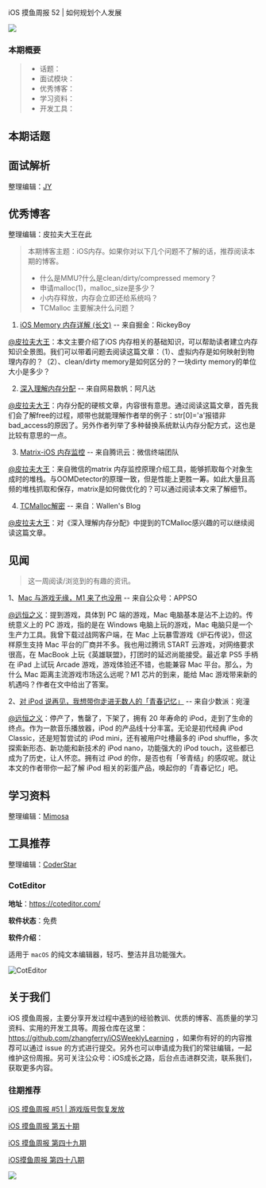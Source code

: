 iOS 摸鱼周报 52 | 如何规划个人发展

![](http://cdn.zhangferry.com/Images/moyu_weekly_cover.jpeg)

### 本期概要

> * 话题：
> * 面试模块：
> * 优秀博客：
> * 学习资料：
> * 开发工具：

## 本期话题



## 面试解析

整理编辑：[JY](https://juejin.cn/user/1574156380931144)



## 优秀博客

整理编辑：皮拉夫大王在此

> 本期博客主题：iOS内存。如果你对以下几个问题不了解的话，推荐阅读本期的博客。
> - 什么是MMU?什么是clean/dirty/compressed memory？
> - 申请malloc(1)，malloc_size是多少？
> - 小内存释放，内存会立即还给系统吗？
> - TCMalloc 主要解决什么问题？

1. [iOS Memory 内存详解 (长文)](https://juejin.cn/post/6844903902169710600#heading-2 "iOS Memory 内存详解 (长文)") -- 来自掘金：RickeyBoy

[@皮拉夫大王](https://juejin.cn/user/281104094332653)：本文主要介绍了iOS 内存相关的基础知识，可以帮助读者建立内存知识全景图。我们可以带着问题去阅读这篇文章：（1）、虚拟内存是如何映射到物理内存的？（2）、clean/dirty memory是如何区分的？一块dirty memory的单位大小是多少？

2. [深入理解内存分配](https://sq.sf.163.com/blog/article/178605610527186944 "深入理解内存分配") -- 来自网易数帆：阿凡达

[@皮拉夫大王](https://juejin.cn/user/281104094332653)：内存分配的硬核文章，内容很有意思。通过阅读这篇文章，首先我们会了解free的过程，顺带也就能理解作者举的例子：str[0]='a'报错非bad_access的原因了。另外作者列举了多种替换系统默认内存分配方式，这也是比较有意思的一点。

3. [Matrix-iOS 内存监控](https://cloud.tencent.com/developer/article/1427932 "Matrix-iOS 内存监控") -- 来自腾讯云：微信终端团队

[@皮拉夫大王](https://juejin.cn/user/281104094332653)：来自微信的matrix 内存监控原理介绍工具，能够抓取每个对象生成时的堆栈。与OOMDetector的原理一致，但是性能上更胜一筹。如此大量且高频的堆栈抓取和保存，matrix是如何做优化的？可以通过阅读本文来了解细节。

4. [TCMalloc解密](https://wallenwang.com/2018/11/tcmalloc/ "TCMalloc解密") -- 来自：Wallen's Blog

[@皮拉夫大王](https://juejin.cn/user/281104094332653)：对《深入理解内存分配》中提到的TCMalloc感兴趣的可以继续阅读这篇文章。


## 见闻

> 这一周阅读/浏览到的有趣的资讯。

1、[Mac 与游戏无缘，M1 来了也没用](https://mp.weixin.qq.com/s/z10cepyRBFVPql52Ym1m0g) -- 来自公众号：APPSO

[@远恒之义](https://github.com/eternaljust)：提到游戏，具体到 PC 端的游戏，Mac 电脑基本是沾不上边的。传统意义上的 PC 游戏，指的是在 Windows 电脑上玩的游戏，Mac 电脑只是一个生产力工具。我曾下载过战网客户端，在 Mac 上玩暴雪游戏《炉石传说》，但这样原生支持 Mac 平台的厂商并不多。我也用过腾讯 START 云游戏，对网络要求很高，在 MacBook 上玩《英雄联盟》，打团时的延迟尚能接受。最近拿 PS5 手柄在 iPad 上试玩 Arcade 游戏，游戏体验还不错，也能兼容 Mac 平台。那么，为什么 Mac 距离主流游戏市场这么远呢？M1 芯片的到来，能给 Mac 游戏带来新的机遇吗？作者在文中给出了答案。

2、[对 iPod 说再见，我想带你走进无数人的「青春记忆」](https://sspai.com/post/73225 "对 iPod 说再见，我想带你走进无数人的「青春记忆」") -- 来自少数派：宛潼

[@远恒之义](https://github.com/eternaljust)：停产了，售罄了，下架了，拥有 20 年寿命的 iPod，走到了生命的终点。作为一款音乐播放器，iPod 的产品线十分丰富。无论是初代经典 iPod Classic，还是短暂尝试的 iPod mini，还有被用户吐槽最多的 iPod shuffle，多次探索新形态、新功能和新技术的 iPod nano，功能强大的 iPod touch，这些都已成为了历史，让人怀恋。拥有过 iPod 的你，是否也有「爷青结」的感叹呢。就让本文的作者带你一起了解 iPod 相关的彩蛋产品，唤起你的「青春记忆」吧。

## 学习资料

整理编辑：[Mimosa](https://juejin.cn/user/1433418892590136)



## 工具推荐

整理编辑：[CoderStar](https://mp.weixin.qq.com/mp/homepage?__biz=MzU4NjQ5NDYxNg==&hid=1&sn=659c56a4ceebb37b1824979522adbb15&scene=18)

### CotEditor

**地址**：https://coteditor.com/

**软件状态**：免费

**软件介绍**：

适用于 `macOS` 的纯文本编辑器，轻巧、整洁并且功能强大。

![CotEditor](http://cdn.zhangferry.com/screenshot@2x.png)



## 关于我们

iOS 摸鱼周报，主要分享开发过程中遇到的经验教训、优质的博客、高质量的学习资料、实用的开发工具等。周报仓库在这里：https://github.com/zhangferry/iOSWeeklyLearning ，如果你有好的的内容推荐可以通过 issue 的方式进行提交。另外也可以申请成为我们的常驻编辑，一起维护这份周报。另可关注公众号：iOS成长之路，后台点击进群交流，联系我们，获取更多内容。

### 往期推荐

[iOS 摸鱼周报 #51 | 游戏版号恢复发放](https://mp.weixin.qq.com/s/ogjhELipiVFRaYJkT2NQwA)

[iOS 摸鱼周报 第五十期](https://mp.weixin.qq.com/s/6IS0RlytWxjeRHyh0f2fXA)

[iOS 摸鱼周报 第四十九期](https://mp.weixin.qq.com/s/6GvVh8_CJmsm1dp-CfIRvw)

[iOS摸鱼周报 第四十八期](https://mp.weixin.qq.com/s/br4DUrrtj9-VF-VXnTIcZw)

![](http://cdn.zhangferry.com/Images/WechatIMG384.jpeg)
